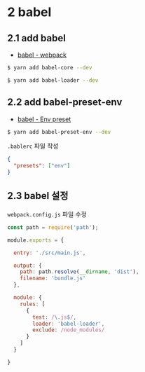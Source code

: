 # 2 babel


## 2.1 add babel
- [babel - webpack](https://babeljs.io/docs/setup/#installation)
```sh
$ yarn add babel-core --dev
```

```sh
$ yarn add babel-loader --dev
```

## 2.2 add babel-preset-env
- [babel - Env preset](https://babeljs.io/docs/plugins/preset-env/)
```sh
$ yarn add babel-preset-env --dev
```

`.bablerc` 파일 작성
```json
{
  "presets": ["env"]
}
```


## 2.3 babel 설정
`webpack.config.js` 파일 수정
```js
const path = require('path');

module.exports = {

  entry: './src/main.js',

  output: {
    path: path.resolve(__dirname, 'dist'),
    filename: 'bundle.js'
  },

  module: {
    rules: [
      {
        test: /\.js$/,
        loader: 'babel-loader',
        exclude: /node_modules/
      }
    ]
  }

}
```
